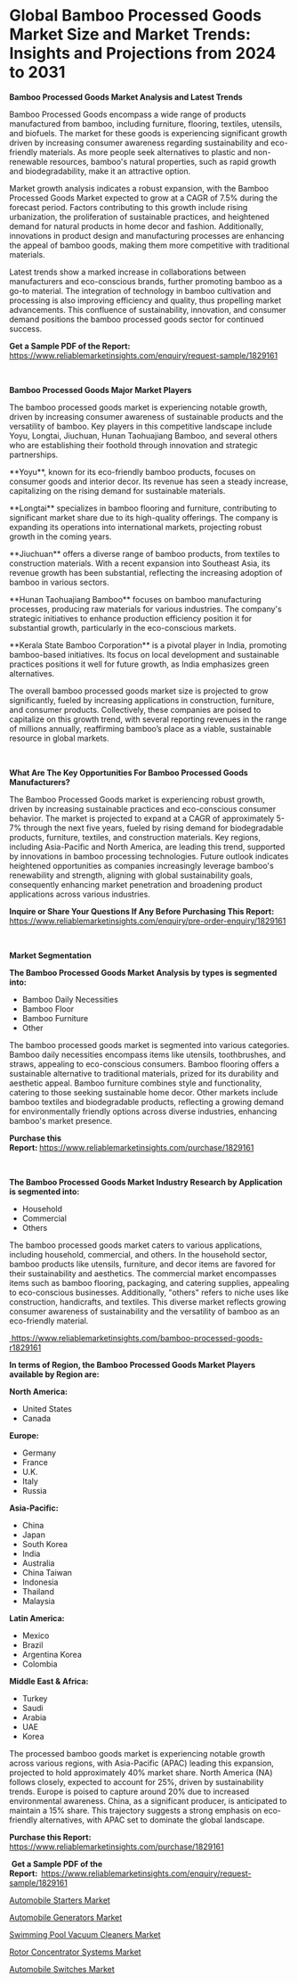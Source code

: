 <p><h1>Global Bamboo Processed Goods Market Size and Market Trends: Insights and Projections from 2024 to 2031</h1></p><p><strong>Bamboo Processed Goods Market Analysis and Latest Trends</strong></p>
<p><p>Bamboo Processed Goods encompass a wide range of products manufactured from bamboo, including furniture, flooring, textiles, utensils, and biofuels. The market for these goods is experiencing significant growth driven by increasing consumer awareness regarding sustainability and eco-friendly materials. As more people seek alternatives to plastic and non-renewable resources, bamboo's natural properties, such as rapid growth and biodegradability, make it an attractive option.</p><p>Market growth analysis indicates a robust expansion, with the Bamboo Processed Goods Market expected to grow at a CAGR of 7.5% during the forecast period. Factors contributing to this growth include rising urbanization, the proliferation of sustainable practices, and heightened demand for natural products in home decor and fashion. Additionally, innovations in product design and manufacturing processes are enhancing the appeal of bamboo goods, making them more competitive with traditional materials.</p><p>Latest trends show a marked increase in collaborations between manufacturers and eco-conscious brands, further promoting bamboo as a go-to material. The integration of technology in bamboo cultivation and processing is also improving efficiency and quality, thus propelling market advancements. This confluence of sustainability, innovation, and consumer demand positions the bamboo processed goods sector for continued success.</p></p>
<p><strong>Get a Sample PDF of the Report:&nbsp;</strong> <a href="https://www.reliablemarketinsights.com/enquiry/request-sample/1829161?utm_campaign=1740&utm_medium=2&utm_source=Github&utm_content=ia&utm_term=15102024&utm_id=bamboo-processed-goods">https://www.reliablemarketinsights.com/enquiry/request-sample/1829161</a></p>
<p>&nbsp;</p>
<p><strong>Bamboo Processed Goods Major Market Players</strong></p>
<p><p>The bamboo processed goods market is experiencing notable growth, driven by increasing consumer awareness of sustainable products and the versatility of bamboo. Key players in this competitive landscape include Yoyu, Longtai, Jiuchuan, Hunan Taohuajiang Bamboo, and several others who are establishing their foothold through innovation and strategic partnerships.</p><p>**Yoyu**, known for its eco-friendly bamboo products, focuses on consumer goods and interior decor. Its revenue has seen a steady increase, capitalizing on the rising demand for sustainable materials. </p><p>**Longtai** specializes in bamboo flooring and furniture, contributing to significant market share due to its high-quality offerings. The company is expanding its operations into international markets, projecting robust growth in the coming years.</p><p>**Jiuchuan** offers a diverse range of bamboo products, from textiles to construction materials. With a recent expansion into Southeast Asia, its revenue growth has been substantial, reflecting the increasing adoption of bamboo in various sectors.</p><p>**Hunan Taohuajiang Bamboo** focuses on bamboo manufacturing processes, producing raw materials for various industries. The company's strategic initiatives to enhance production efficiency position it for substantial growth, particularly in the eco-conscious markets.</p><p>**Kerala State Bamboo Corporation** is a pivotal player in India, promoting bamboo-based initiatives. Its focus on local development and sustainable practices positions it well for future growth, as India emphasizes green alternatives.</p><p>The overall bamboo processed goods market size is projected to grow significantly, fueled by increasing applications in construction, furniture, and consumer products. Collectively, these companies are poised to capitalize on this growth trend, with several reporting revenues in the range of millions annually, reaffirming bamboo’s place as a viable, sustainable resource in global markets.</p></p>
<p>&nbsp;</p>
<p><strong>What Are The Key Opportunities For Bamboo Processed Goods Manufacturers?</strong></p>
<p><p>The Bamboo Processed Goods market is experiencing robust growth, driven by increasing sustainable practices and eco-conscious consumer behavior. The market is projected to expand at a CAGR of approximately 5-7% through the next five years, fueled by rising demand for biodegradable products, furniture, textiles, and construction materials. Key regions, including Asia-Pacific and North America, are leading this trend, supported by innovations in bamboo processing technologies. Future outlook indicates heightened opportunities as companies increasingly leverage bamboo's renewability and strength, aligning with global sustainability goals, consequently enhancing market penetration and broadening product applications across various industries.</p></p>
<p><strong>Inquire or Share Your Questions If Any Before Purchasing This Report:</strong> <a href="https://www.reliablemarketinsights.com/enquiry/pre-order-enquiry/1829161?utm_campaign=1740&utm_medium=2&utm_source=Github&utm_content=ia&utm_term=15102024&utm_id=bamboo-processed-goods">https://www.reliablemarketinsights.com/enquiry/pre-order-enquiry/1829161</a></p>
<p>&nbsp;</p>
<p><strong>Market Segmentation</strong></p>
<p><strong>The Bamboo Processed Goods Market Analysis by types is segmented into:</strong></p>
<p><ul><li>Bamboo Daily Necessities</li><li>Bamboo Floor</li><li>Bamboo Furniture</li><li>Other</li></ul></p>
<p><p>The bamboo processed goods market is segmented into various categories. Bamboo daily necessities encompass items like utensils, toothbrushes, and straws, appealing to eco-conscious consumers. Bamboo flooring offers a sustainable alternative to traditional materials, prized for its durability and aesthetic appeal. Bamboo furniture combines style and functionality, catering to those seeking sustainable home decor. Other markets include bamboo textiles and biodegradable products, reflecting a growing demand for environmentally friendly options across diverse industries, enhancing bamboo's market presence.</p></p>
<p><strong>Purchase this Report:&nbsp;</strong><a href="https://www.reliablemarketinsights.com/purchase/1829161?utm_campaign=1740&utm_medium=2&utm_source=Github&utm_content=ia&utm_term=15102024&utm_id=bamboo-processed-goods">https://www.reliablemarketinsights.com/purchase/1829161</a></p>
<p>&nbsp;</p>
<p><strong>The Bamboo Processed Goods Market Industry Research by Application is segmented into:</strong></p>
<p><ul><li>Household</li><li>Commercial</li><li>Others</li></ul></p>
<p><p>The bamboo processed goods market caters to various applications, including household, commercial, and others. In the household sector, bamboo products like utensils, furniture, and decor items are favored for their sustainability and aesthetics. The commercial market encompasses items such as bamboo flooring, packaging, and catering supplies, appealing to eco-conscious businesses. Additionally, "others" refers to niche uses like construction, handicrafts, and textiles. This diverse market reflects growing consumer awareness of sustainability and the versatility of bamboo as an eco-friendly material.</p></p>
<p><a href="https://www.reliablemarketinsights.com/bamboo-processed-goods-r1829161?utm_campaign=1740&utm_medium=2&utm_source=Github&utm_content=ia&utm_term=15102024&utm_id=bamboo-processed-goods">&nbsp;https://www.reliablemarketinsights.com/bamboo-processed-goods-r1829161</a></p>
<p><strong>In terms of Region, the Bamboo Processed Goods Market Players available by Region are:</strong></p>
<p>
    <p> <strong> North America: </strong>
        <ul>
            <li>United States</li>
            <li>Canada</li>
        </ul>
        </p> 
    <p> <strong> Europe: </strong>
        <ul>
            <li>Germany</li>
            <li>France</li>
            <li>U.K.</li>
            <li>Italy</li>
            <li>Russia</li>
        </ul>
        </p> 
    <p> <strong> Asia-Pacific: </strong>
        <ul>
            <li>China</li>
            <li>Japan</li>
            <li>South Korea</li>
            <li>India</li>
            <li>Australia</li>
            <li>China Taiwan</li>
            <li>Indonesia</li>
            <li>Thailand</li>
            <li>Malaysia</li>
        </ul>
        </p> 
    <p> <strong> Latin America: </strong>
        <ul>
            <li>Mexico</li>
            <li>Brazil</li>
            <li>Argentina Korea</li>
            <li>Colombia</li>
        </ul>
        </p> 
    <p> <strong> Middle East & Africa: </strong>
        <ul>
            <li>Turkey</li>
            <li>Saudi</li>
            <li>Arabia</li>
            <li>UAE</li>
            <li>Korea</li>
        </ul>
    </p>
    </p>
<p><p>The processed bamboo goods market is experiencing notable growth across various regions, with Asia-Pacific (APAC) leading this expansion, projected to hold approximately 40% market share. North America (NA) follows closely, expected to account for 25%, driven by sustainability trends. Europe is poised to capture around 20% due to increased environmental awareness. China, as a significant producer, is anticipated to maintain a 15% share. This trajectory suggests a strong emphasis on eco-friendly alternatives, with APAC set to dominate the global landscape.</p></p>
<p><strong>Purchase this Report: </strong><a href="https://www.reliablemarketinsights.com/purchase/1829161?utm_campaign=1740&utm_medium=2&utm_source=Github&utm_content=ia&utm_term=15102024&utm_id=bamboo-processed-goods">https://www.reliablemarketinsights.com/purchase/1829161</a></p>
<p>&nbsp;<strong>Get a Sample PDF of the Report:&nbsp;&nbsp;</strong><a href="https://www.reliablemarketinsights.com/enquiry/request-sample/1829161?utm_campaign=1740&utm_medium=2&utm_source=Github&utm_content=ia&utm_term=15102024&utm_id=bamboo-processed-goods">https://www.reliablemarketinsights.com/enquiry/request-sample/1829161</a></p>
<p><strong></strong></p>
<p><p><a href="https://www.linkedin.com/pulse/automobile-starters-market-size-segmentation-trends-growth-analysis-t9omc?utm_campaign=1740&utm_medium=2&utm_source=Github&utm_content=ia&utm_term=15102024&utm_id=bamboo-processed-goods">Automobile Starters Market</a></p><p><a href="https://www.linkedin.com/pulse/future-trends-global-automobile-generators-market-insights-analysis-l7f9c?utm_campaign=1740&utm_medium=2&utm_source=Github&utm_content=ia&utm_term=15102024&utm_id=bamboo-processed-goods">Automobile Generators Market</a></p><p><a href="https://issuu.com/reportprime-2/docs/swimming-pool-vacuum-cleaners-marke_47ed65d4a293dd?utm_campaign=1740&utm_medium=2&utm_source=Github&utm_content=ia&utm_term=15102024&utm_id=bamboo-processed-goods">Swimming Pool Vacuum Cleaners Market</a></p><p><a href="https://github.com/LilianFaulkner65/Market-Research-Report-List-1/blob/main/rotor-concentrator-systems-market.md?utm_campaign=1740&utm_medium=2&utm_source=Github&utm_content=ia&utm_term=15102024&utm_id=bamboo-processed-goods">Rotor Concentrator Systems Market</a></p><p><a href="https://www.linkedin.com/pulse/regulatory-landscape-its-influence-global-automobile-switches-p6mqc?utm_campaign=1740&utm_medium=2&utm_source=Github&utm_content=ia&utm_term=15102024&utm_id=bamboo-processed-goods">Automobile Switches Market</a></p></p>